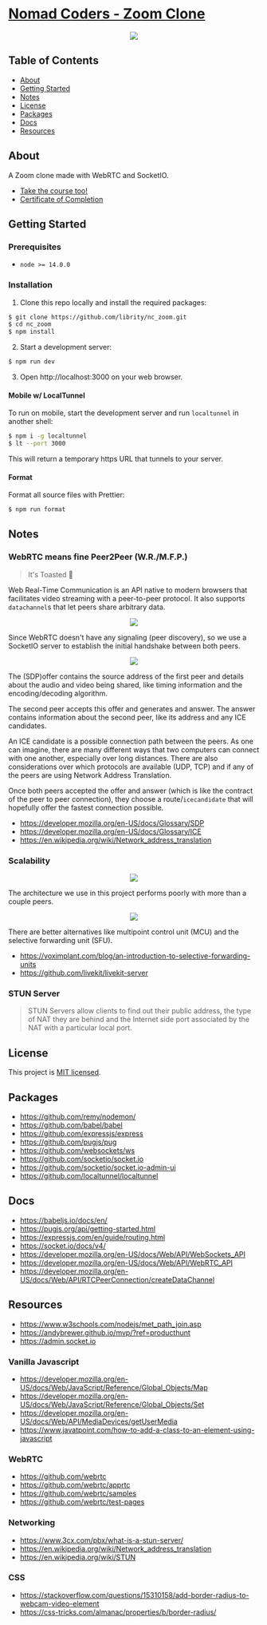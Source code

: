 # [Nomad Coders - Zoom Clone]()

<p align="center">
  <img src=".github/demo.png">
</p>

## Table of Contents

- [About](#about)
- [Getting Started](#getting_started)
- [Notes](#notes)
- [License](#license)
- [Packages](#packages)
- [Docs](#docs)
- [Resources](#resources)

## About <a name = "about"></a>

A Zoom clone made with WebRTC and SocketIO.

- [Take the course too!](https://nomadcoders.co/noom)
- [Certificate of Completion]()

## Getting Started <a name = "getting_started"></a>

### Prerequisites

- `node >= 14.0.0`

### Installation

1. Clone this repo locally and install the required packages:

```bash
$ git clone https://github.com/librity/nc_zoom.git
$ cd nc_zoom
$ npm install
```

2. Start a development server:

```bash
$ npm run dev
```

3. Open http://localhost:3000 on your web browser.

#### Mobile w/ LocalTunnel

To run on mobile, start the development server
and run `localtunnel` in another shell:

```bash
$ npm i -g localtunnel
$ lt --port 3000
```

This will return a temporary https URL that tunnels to your server.

#### Format

Format all source files with Prettier:

```bash
$ npm run format
```

## Notes <a name = "notes"></a>

### WebRTC means fine Peer2Peer (W.R./M.F.P.)

> It's Toasted 🚬

Web Real-Time Communication is an API native to modern browsers
that facilitates video streaming with a peer-to-peer protocol.
It also supports `datachannel`s that let peers share arbitrary data.

<p align="center">
  <img src=".github/webrtc_diagram.png">
</p>

Since WebRTC doesn't have any signaling (peer discovery),
so we use a SocketIO server to establish the initial
handshake between both peers.

<p align="center">
  <img src=".github/webrtc_details.png">
</p>

The (SDP)offer contains the source address of the first peer
and details about the audio and video being shared,
like timing information and the encoding/decoding algorithm.

The second peer accepts this offer
and generates and answer.
The answer contains information about the second peer,
like its address and any ICE candidates.

An ICE candidate is a possible connection path between the peers.
As one can imagine, there are many different ways that two computers
can connect with one another, especially over long distances.
There are also considerations over which protocols are available (UDP, TCP)
and if any of the peers are using Network Address Translation.

Once both peers accepted the offer and answer
(which is like the contract of the peer to peer connection),
they choose a route/`icecandidate` that will hopefully offer
the fastest connection possible.

- https://developer.mozilla.org/en-US/docs/Glossary/SDP
- https://developer.mozilla.org/en-US/docs/Glossary/ICE
- https://en.wikipedia.org/wiki/Network_address_translation

### Scalability

<p align="center">
  <img src=".github/webrtc_mesh.jpg">
</p>

The architecture we use in this project performs
poorly with more than a couple peers.

<p align="center">
  <img src=".github/webrtc_sfu.webp">
</p>

There are better alternatives like multipoint control unit (MCU)
and the selective forwarding unit (SFU).

- https://voximplant.com/blog/an-introduction-to-selective-forwarding-units
- https://github.com/livekit/livekit-server

### STUN Server

> STUN Servers allow clients to find out their public address,
> the type of NAT they are behind
> and the Internet side port associated
> by the NAT with a particular local port.

## License <a name = "license"></a>

This project is [MIT licensed](LICENSE).

## Packages <a name = "packages"></a>

- https://github.com/remy/nodemon/
- https://github.com/babel/babel
- https://github.com/expressjs/express
- https://github.com/pugjs/pug
- https://github.com/websockets/ws
- https://github.com/socketio/socket.io
- https://github.com/socketio/socket.io-admin-ui
- https://github.com/localtunnel/localtunnel

## Docs <a name = "docs"></a>

- https://babeljs.io/docs/en/
- https://pugjs.org/api/getting-started.html
- https://expressjs.com/en/guide/routing.html
- https://socket.io/docs/v4/
- https://developer.mozilla.org/en-US/docs/Web/API/WebSockets_API
- https://developer.mozilla.org/en-US/docs/Web/API/WebRTC_API
- https://developer.mozilla.org/en-US/docs/Web/API/RTCPeerConnection/createDataChannel

## Resources <a name = "resources"></a>

- https://www.w3schools.com/nodejs/met_path_join.asp
- https://andybrewer.github.io/mvp/?ref=producthunt
- https://admin.socket.io

### Vanilla Javascript

- https://developer.mozilla.org/en-US/docs/Web/JavaScript/Reference/Global_Objects/Map
- https://developer.mozilla.org/en-US/docs/Web/JavaScript/Reference/Global_Objects/Set
- https://developer.mozilla.org/en-US/docs/Web/API/MediaDevices/getUserMedia
- https://www.javatpoint.com/how-to-add-a-class-to-an-element-using-javascript

### WebRTC

- https://github.com/webrtc
- https://github.com/webrtc/apprtc
- https://github.com/webrtc/samples
- https://github.com/webrtc/test-pages

### Networking

- https://www.3cx.com/pbx/what-is-a-stun-server/
- https://en.wikipedia.org/wiki/Network_address_translation
- https://en.wikipedia.org/wiki/STUN

### CSS

- https://stackoverflow.com/questions/15310158/add-border-radius-to-webcam-video-element
- https://css-tricks.com/almanac/properties/b/border-radius/
